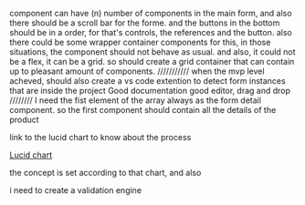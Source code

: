 component can have (n) number of components in the main form, and also there should be a scroll bar for the forme.
and the buttons in the bottom should be in a order, for that's controls, the references and the button.
also there could be some wrapper container components for this, in those situations, the component should not behave as usual. and also, it could not be a flex, it can be a grid. so should create a grid container that can contain up to pleasant amount of components.
///////////
when the mvp level acheved, should also create a vs code extention to detect form instances that are inside the project
Good documentation
good editor, drag and drop
////////
I need the fist element of the array always as the form detail component. so the first component should contain all the details of the product

link to the lucid chart to know about the process

[Lucid chart](https://lucid.app/lucidspark/0cd86bfd-4b15-48de-b0c0-2b71a3e596ac/edit?viewport_loc=-2589%2C-1134%2C3357%2C1961%2C0_0&invitationId=inv_32e4ebc8-e8b5-4541-96c4-45ddcde56506)

the concept is set according to that chart, and also

i need to create a validation engine
